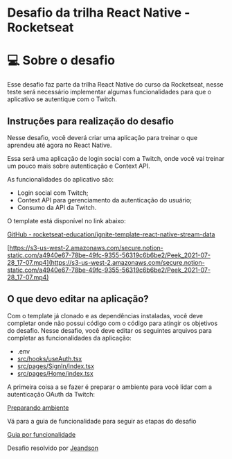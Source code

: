 # Desafio da trilha React Native - Rocketseat

# 💻 Sobre o desafio

Esse desafio faz parte da trilha React Native do curso da Rocketseat, nesse teste será necessário implementar algumas funcionalidades para que o aplicativo se autentique com o Twitch. 

## Instruções para realização do desafio

Nesse desafio, você deverá criar uma aplicação para treinar o que aprendeu até agora no React Native.

Essa será uma aplicação de login social com a Twitch, onde você vai treinar um pouco mais sobre autenticação e Context API.

As funcionalidades do aplicativo são:

- Login social com Twitch;
- Context API para gerenciamento da autenticação do usuário;
- Consumo da API da Twitch.

O template está disponível no link abaixo:

[GitHub - rocketseat-education/ignite-template-react-native-stream-data](https://github.com/rocketseat-education/ignite-template-react-native-stream-data)

[https://s3-us-west-2.amazonaws.com/secure.notion-static.com/a4940e67-78be-49fc-9355-56319c6b6be2/Peek_2021-07-28_17-07.mp4](https://s3-us-west-2.amazonaws.com/secure.notion-static.com/a4940e67-78be-49fc-9355-56319c6b6be2/Peek_2021-07-28_17-07.mp4)


## O que devo editar na aplicação?

Com o template já clonado e as dependências instaladas, você deve completar onde não possui código com o código para atingir os objetivos do desafio. Nesse desafio, você deve editar os seguintes arquivos para completar as funcionalidades da aplicação:

- .env
- [src/hooks/useAuth.tsx](https://github.com/rocketseat-education/ignite-template-react-native-stream-data/blob/master/src/hooks/useAuth.tsx)
- [src/pages/SignIn/index.tsx](https://github.com/rocketseat-education/ignite-template-react-native-stream-data/blob/master/src/screens/SignIn/index.tsx)
- [src/pages/Home/index.tsx](https://github.com/rocketseat-education/ignite-template-react-native-stream-data/blob/master/src/screens/Home/index.tsx)

A primeira coisa a se fazer é preparar o ambiente para você lidar com a autenticação OAuth da Twitch:

[Preparando ambiente](https://www.notion.so/Preparando-ambiente-3ca815f6798f45b1a92f76a41d59c7bb)

Vá para a guia de funcionalidade para seguir as etapas do desafio

[Guia por funcionalidade](https://www.notion.so/Guia-por-funcionalidade-9d741030745d43d384c6d8fc1d033a22)



Desafio resolvido por [Jeandson](https://github.com/jeandsontb)